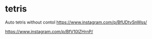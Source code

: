 # tetris
Auto tetris without contol
https://www.instagram.com/p/BfUDtvSnWss/

https://www.instagram.com/p/BfV10lZHrnP/
